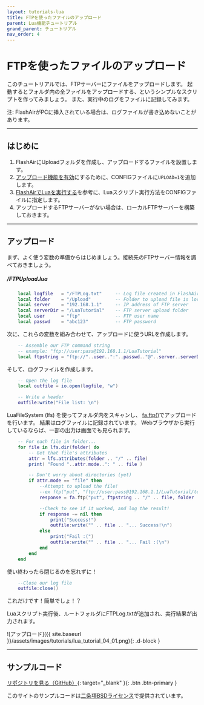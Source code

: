 ```yaml
---
layout: tutorials-lua
title: FTPを使ったファイルのアップロード
parent: Lua機能チュートリアル
grand_parent: チュートリアル
nav_order: 4
---
```


# FTPを使ったファイルのアップロード

このチュートリアルでは、FTPサーバーにファイルをアップロードします。 起動するとフォルダ内の全ファイルをアップロードする、というシンプルなスクリプトを作ってみましょう。
また、実行中のログをファイルに記録してみます。

注: FlashAirがPCに挿入されている場合は、ログファイルが書き込めないことがあります。

---
## はじめに

1.  FlashAirにUploadフォルダを作成し、アップロードするファイルを設置します。
2.  [アップロード機能を有効](../../api/config/#upload)にするために、CONFIGファイルに`UPLOAD=1`を追加します。
3.  [FlashAirでLuaを実行する](2)を参考に、Luaスクリプト実行方法をCONFIGファイルに指定します。
4.  アップロードするFTPサーバーがない場合は、ローカルFTPサーバーを構築しておきます。

---
## アップロード

まず、よく使う変数の準備からはじめましょう。接続先のFTPサーバー情報を調べておきましょう。

##### _/FTPUpload.lua_
```lua
    local logfile   = "/FTPLog.txt"     -- Log file created in FlashAir
    local folder    = "/Upload"         -- Folder to upload file is located
    local server    = "192.168.1.1"     -- IP address of FTP server
    local serverDir = "/LuaTutorial"    -- FTP server upload folder
    local user      = "ftp"             -- FTP user name
    local passwd    = "abc123"          -- FTP password
```
次に、これらの変数を組み合わせて、アップロードに使うURLを作成します。
```lua
    -- Assemble our FTP command string
    -- example: "ftp://user:pass@192.168.1.1/LuaTutorial"
    local ftpstring = "ftp://"..user..":"..passwd.."@"..server..serverDir
```
そして、ログファイルを作成します。
```lua
    -- Open the log file
    local outfile = io.open(logfile, "w")

    -- Write a header
    outfile:write("File list: \n")
```
LuaFileSystem (lfs) を使ってフォルダ内をスキャンし、
[fa.ftp()](../../api/lua/#ftp)でアップロードを行います。 結果はログファイルに記録されています。
Webブラウザから実行しているならば、一部の出力は画面でも見られます。
```lua
    -- For each file in folder...
    for file in lfs.dir(folder) do
        -- Get that file's attributes
        attr = lfs.attributes(folder .. "/" .. file)
        print( "Found "..attr.mode..": " .. file )

        -- Don't worry about directories (yet)
        if attr.mode == "file" then
            --Attempt to upload the file!
            --ex ftp("put", "ftp://user:pass@192.168.1.1/LuaTutorial/test.jpg", "Upload/test.jpg")
            response = fa.ftp("put", ftpstring .. "/" .. file, folder .. "/" .. file)

            --Check to see if it worked, and log the result!
            if response ~= nil then
                print("Success!")
                outfile:write("" .. file .. "... Success!\n")
            else
                print("Fail :(")
                outfile:write("" .. file .. "... Fail :(\n")
            end
        end
    end
```
使い終わったら閉じるのを忘れずに！
```lua
    --Close our log file
    outfile:close()
```
これだけです！簡単でしょ！？

Luaスクリプト実行後、ルートフォルダにFTPLog.txtが追加され、実行結果が出力されます。

![アップロード]({{ site.baseurl }}/assets/images/tutorials/lua_tutorial_04_01.png){: .d-block }

---
## サンプルコード

[リポジトリを見る（GitHub）](https://github.com/FlashAirDevelopers/LuaTutorial/tree/master/lua_tutorial_4){: target="_blank" }{: .btn .btn-primary } 

このサイトのサンプルコードは[二条項BSDライセンス](../../license)で提供されています。

